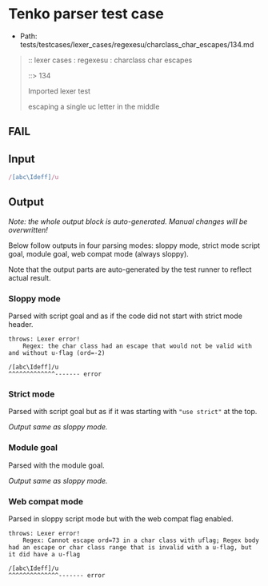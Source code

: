 # Tenko parser test case

- Path: tests/testcases/lexer_cases/regexesu/charclass_char_escapes/134.md

> :: lexer cases : regexesu : charclass char escapes
>
> ::> 134
>
> Imported lexer test
>
> escaping a single uc letter in the middle

## FAIL

## Input

`````js
/[abc\Ideff]/u
`````

## Output

_Note: the whole output block is auto-generated. Manual changes will be overwritten!_

Below follow outputs in four parsing modes: sloppy mode, strict mode script goal, module goal, web compat mode (always sloppy).

Note that the output parts are auto-generated by the test runner to reflect actual result.

### Sloppy mode

Parsed with script goal and as if the code did not start with strict mode header.

`````
throws: Lexer error!
    Regex: the char class had an escape that would not be valid with and without u-flag (ord=-2)

/[abc\Ideff]/u
^^^^^^^^^^^^^------- error
`````

### Strict mode

Parsed with script goal but as if it was starting with `"use strict"` at the top.

_Output same as sloppy mode._

### Module goal

Parsed with the module goal.

_Output same as sloppy mode._

### Web compat mode

Parsed in sloppy script mode but with the web compat flag enabled.

`````
throws: Lexer error!
    Regex: Cannot escape ord=73 in a char class with uflag; Regex body had an escape or char class range that is invalid with a u-flag, but it did have a u-flag

/[abc\Ideff]/u
^^^^^^^^^^^^^^------- error
`````

